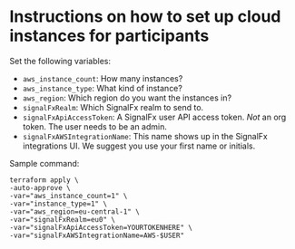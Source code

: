 # Instructions on how to set up cloud instances for participants

Set the following variables:

- `aws_instance_count`: How many instances?
- `aws_instance_type`: What kind of instance?
- `aws_region`: Which region do you want the instances in?
- `signalFxRealm`: Which SignalFx realm to send to.
- `signalFxApiAccessToken`: A SignalFx user API access token. *Not* an org token. The user needs to be an admin.
- `signalFxAWSIntegrationName`: This name shows up in the SignalFx integrations UI. We suggest you use your first name or initials.

Sample command:

```
terraform apply \
-auto-approve \
-var="aws_instance_count=1" \
-var="instance_type=1" \
-var="aws_region=eu-central-1" \
-var="signalFxRealm=eu0" \
-var="signalFxApiAccessToken=YOURTOKENHERE" \
-var="signalFxAWSIntegrationName=AWS-$USER"
```
